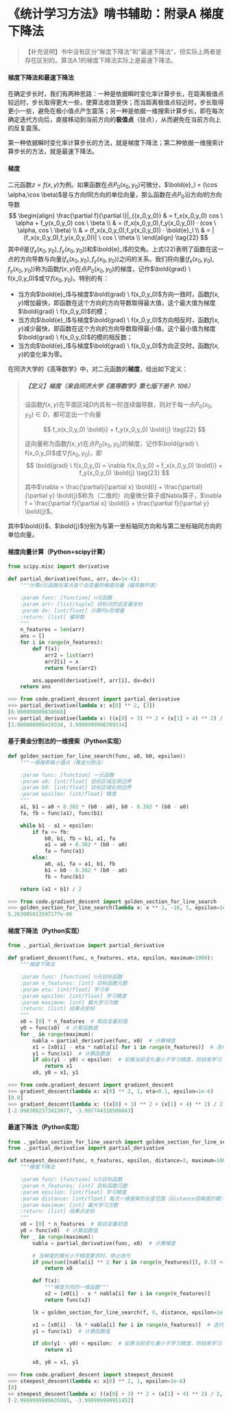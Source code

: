 # 《统计学习方法》啃书辅助：附录A 梯度下降法

> 【补充说明】书中没有区分“梯度下降法”和“最速下降法”，但实际上两者是存在区别的。算法A.1的梯度下降法实际上是最速下降法。

#### 梯度下降法和最速下降法

在确定步长时，我们有两种思路：一种是依据瞬时变化率计算步长，在距离极值点较远时，步长取得更大一些，使算法收敛更快；而当距离极值点较近时，步长取得更小一些，避免在极小值点产生震荡；另一种是依据一维搜索计算步长，即在每次确定迭代方向后，直接移动到当前方向的**极值点**（驻点），从而避免在当前方向上的反复震荡。

第一种依据瞬时变化率计算步长的方法，就是梯度下降法；第二种依据一维搜索计算步长的方法，就是最速下降法。

#### 梯度

二元函数$z = f(x,y)$为例。如果函数在点$P_0(x_0,y_0)$可微分，$\bold{e}_l = (\cos \alpha,\cos \beta)$是与方向$l$同方向的单位向量，那么函数在点$P_0$沿方向$l$的方向导数
$$
\begin{align}
\frac{\partial f}{\partial l}|_{(x_0,y_0)} 
& = f_x(x_0,y_0) cos \ \alpha + f_y(x_0,y_0) cos \ \beta \\
& = (f_x(x_0,y_0),f_y(x_0,y_0)) · (cos \ \alpha, cos \ \beta) \\
& = (f_x(x_0,y_0),f_y(x_0,y_0)) · \bold{e}_l \\
& = |(f_x(x_0,y_0),f_y(x_0,y_0))| \ cos \ \theta \\ 
\end{align}
\tag{22}
$$
其中$\theta$是$(f_x(x_0,y_0),f_y(x_0,y_0))$和$\bold{e}_l$的交角。上式(22)表明了函数在这一点的方向导数与向量$(f_x(x_0,y_0),f_y(x_0,y_0))$之间的关系。我们将向量$(f_x(x_0,y_0),f_y(x_0,y_0))$称为函数$f(x,y)$在点$P_0(x_0,y_0)$的梯度，记作$\bold{grad} \ f(x_0,y_0)$或$\nabla f(x_0,y_0)$。特别的有：

* 当方向$\bold{e}_l$与梯度$\bold{grad} \ f(x_0,y_0)$方向一致时，函数$f(x,y)$增加最快，即函数在这个方向的方向导数取得最大值，这个最大值为梯度$\bold{grad} \ f(x_0,y_0)$的模；
* 当方向$\bold{e}_l$与梯度$\bold{grad} \ f(x_0,y_0)$方向相反时，函数$f(x,y)$减少最快，即函数在这个方向的方向导数取得最小值，这个最小值为梯度$\bold{grad} \ f(x_0,y_0)$的模的相反数；
* 当方向$\bold{e}_l$与梯度$\bold{grad} \ f(x_0,y_0)$方向正交时，函数$f(x,y)$的变化率为零。

在同济大学的《高等数学》中，对二元函数的**梯度**，给出如下定义：

> ##### 【定义】梯度（来自同济大学《高等数学》第七版下册 P. 106）
>
> 设函数$f(x,y)$在平面区域$D$内具有一阶连续偏导数，则对于每一点$P_0(x_0,y_0) \in D$，都可定出一个向量
>
> $$
> f_x(x_0,y_0) \bold{i} + f_y(x_0,y_0) \bold{j} \tag{22}
> $$
>
> 这向量称为函数$f(x,y)$在点$P_0(x_0,y_0)$的梯度，记作$\bold{grad} \ f(x_0,y_0)$或$\nabla f(x_0,y_0)$，即
> $$
> \bold{grad} \ f(x_0,y_0) = \nabla f(x_0,y_0) = f_x(x_0,y_0) \bold{i} + f_y(x_0,y_0) \bold{j} \tag{23}
> $$
>
> 其中$\nabla = \frac{\partial}{\partial x} \bold{i} + \frac{\partial}{\partial y} \bold{j}$称为（二维的）向量微分算子或Nabla算子，$\nabla f = \frac{\partial f}{\partial x} \bold{i} + \frac{\partial f}{\partial y} \bold{j}$。

其中$\bold{i}$、$\bold{j}$分别为与第一坐标轴同方向和与第二坐标轴同方向的单位向量。

#### 梯度向量计算（Python+scipy计算）

```python
from scipy.misc import derivative

def partial_derivative(func, arr, dx=1e-6):
    """计算n元函数在某点各个自变量的梯度向量（偏导数列表）

    :param func: [function] n元函数
    :param arr: [list/tuple] 目标点的自变量坐标
    :param dx: [int/float] 计算时x的增量
    :return: [list] 偏导数
    """
    n_features = len(arr)
    ans = []
    for i in range(n_features):
        def f(x):
            arr2 = list(arr)
            arr2[i] = x
            return func(arr2)

        ans.append(derivative(f, arr[i], dx=dx))
    return ans
```

```python
>>> from code.gradient_descent import partial_derivative
>>> partial_derivative(lambda x: x[0] ** 2, [3])
[6.000000000838668]
>>> partial_derivative(lambda x: ((x[0] + 3) ** 2 + (x[1] + 4) ** 2) / 2, [0, 0])
[3.000000000419334, 3.9999999996709334]
```

#### 基于黄金分割法的一维搜索（Python实现）

```python
def golden_section_for_line_search(func, a0, b0, epsilon):
    """一维搜索极小值点（黄金分割法）

    :param func: [function] 一元函数
    :param a0: [int/float] 目标区域左侧边界
    :param b0: [int/float] 目标区域右侧边界
    :param epsilon: [int/float] 精度
    """
    a1, b1 = a0 + 0.382 * (b0 - a0), b0 - 0.382 * (b0 - a0)
    fa, fb = func(a1), func(b1)

    while b1 - a1 > epsilon:
        if fa <= fb:
            b0, b1, fb = b1, a1, fa
            a1 = a0 + 0.382 * (b0 - a0)
            fa = func(a1)
        else:
            a0, a1, fa = a1, b1, fb
            b1 = b0 - 0.382 * (b0 - a0)
            fb = func(b1)

    return (a1 + b1) / 2
```

```python
>>> from code.gradient_descent import golden_section_for_line_search
>>> golden_section_for_line_search(lambda x: x ** 2, -10, 5, epsilon=1e-6)
5.263005013597177e-06
```

#### 梯度下降法（Python实现）

```python
from ._partial_derivative import partial_derivative

def gradient_descent(func, n_features, eta, epsilon, maximum=1000):
    """梯度下降法

    :param func: [function] n元目标函数
    :param n_features: [int] 目标函数元数
    :param eta: [int/float] 学习率
    :param epsilon: [int/float] 学习精度
    :param maximum: [int] 最大学习次数
    :return: [list] 结果点坐标
    """
    x0 = [0] * n_features  # 取自变量初值
    y0 = func(x0)  # 计算函数值
    for _ in range(maximum):
        nabla = partial_derivative(func, x0)  # 计算梯度
        x1 = [x0[i] - eta * nabla[i] for i in range(n_features)]  # 迭代自变量
        y1 = func(x1)  # 计算函数值
        if abs(y1 - y0) < epsilon:  # 如果当前变化量小于学习精度，则结束学习
            return x1
        x0, y0 = x1, y1
```

```python
>>> from code.gradient_descent import gradient_descent
>>> gradient_descent(lambda x: x[0] ** 2, 1, eta=0.1, epsilon=1e-6)
[0.0]
>>> gradient_descent(lambda x: ((x[0] + 3) ** 2 + (x[1] + 4) ** 2) / 2, 2, eta=0.1, epsilon=1e-6)
[-2.9983082373813077, -3.997744316508843]
```

#### 最速下降法（Python实现）

```python
from ._golden_section_for_line_search import golden_section_for_line_search
from ._partial_derivative import partial_derivative

def steepest_descent(func, n_features, epsilon, distance=3, maximum=1000):
    """梯度下降法

    :param func: [function] n元目标函数
    :param n_features: [int] 目标函数元数
    :param epsilon: [int/float] 学习精度
    :param distance: [int/float] 每次一维搜索的长度范围（distance倍梯度的模）
    :param maximum: [int] 最大学习次数
    :return: [list] 结果点坐标
    """
    x0 = [0] * n_features  # 取自变量初值
    y0 = func(x0)  # 计算函数值
    for _ in range(maximum):
        nabla = partial_derivative(func, x0)  # 计算梯度

        # 当梯度的模长小于精度要求时，停止迭代
        if pow(sum([nabla[i] ** 2 for i in range(n_features)]), 0.5) < epsilon:
            return x0

        def f(x):
            """梯度方向的一维函数"""
            x2 = [x0[i] - x * nabla[i] for i in range(n_features)]
            return func(x2)

        lk = golden_section_for_line_search(f, 0, distance, epsilon=1e-6)  # 一维搜索寻找驻点

        x1 = [x0[i] - lk * nabla[i] for i in range(n_features)]  # 迭代自变量
        y1 = func(x1)  # 计算函数值

        if abs(y1 - y0) < epsilon:  # 如果当前变化量小于学习精度，则结束学习
            return x1

        x0, y0 = x1, y1
```

```python
>>> from code.gradient_descent import steepest_descent
>>> steepest_descent(lambda x: x[0] ** 2, 1, epsilon=1e-6)
[0]
>> steepest_descent(lambda x: ((x[0] + 3) ** 2 + (x[1] + 4) ** 2) / 2, 2, epsilon=1e-6)
[-2.9999999999635865, -3.999999999951452]
```

